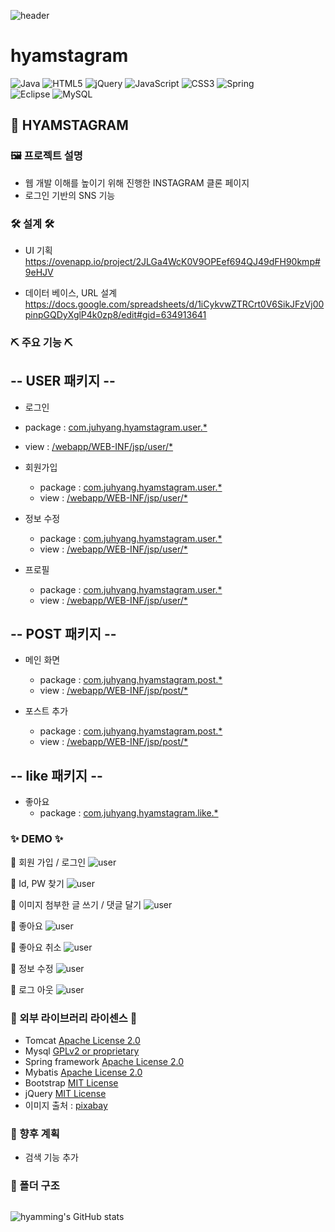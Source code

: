  ![header](https://capsule-render.vercel.app/api?type=waving&color=timeGradient&height=300&section=header&text=Dev.%20최주향&animation=fadeIn&fontSize=90)


# hyamstagram
![Java](https://img.shields.io/badge/java-%23ED8B00.svg?style=for-the-badge&logo=java&logoColor=white)
![HTML5](https://img.shields.io/badge/html5-%23E34F26.svg?style=for-the-badge&logo=html5&logoColor=white)
![jQuery](https://img.shields.io/badge/jquery-%230769AD.svg?style=for-the-badge&logo=jquery&logoColor=white)
![JavaScript](https://img.shields.io/badge/javascript-%23323330.svg?style=for-the-badge&logo=javascript&logoColor=%23F7DF1E)
![CSS3](https://img.shields.io/badge/css3-%231572B6.svg?style=for-the-badge&logo=css3&logoColor=white)
![Spring](https://img.shields.io/badge/spring-%236DB33F.svg?style=for-the-badge&logo=spring&logoColor=white)  
![Eclipse](https://img.shields.io/badge/Eclipse-FE7A16.svg?style=for-the-badge&logo=Eclipse&logoColor=white)
![MySQL](https://img.shields.io/badge/mysql-%2300f.svg?style=for-the-badge&logo=mysql&logoColor=white)


## 🎨 HYAMSTAGRAM

### 🖼 프로젝트 설명
 * 웹 개발 이해를 높이기 위해 진행한 INSTAGRAM 클론 페이지
 * 로그인 기반의 SNS 기능 
 
 
 ### 🛠 설계 🛠
  * UI 기획  
    https://ovenapp.io/project/2JLGa4WcK0V9OPEef694QJ49dFH90kmp#9eHJV 
    
  * 데이터 베이스, URL 설계  
    https://docs.google.com/spreadsheets/d/1iCykvwZTRCrt0V6SikJFzVj00pinpGQDyXglP4k0zp8/edit#gid=634913641
    
 
 ### ⛏ 주요 기능 ⛏
 
 ## -- USER 패키지 --
 
  * 로그인
   * package : [com.juhyang.hyamstagram.user.*](https://github.com/say1890/hyamstagram/tree/master/src/main/java/com/juhyang/hyamstagram/user)
   * view : [/webapp/WEB-INF/jsp/user/*](https://github.com/say1890/hyamstagram/blob/master/src/main/webapp/WEB-INF/jsp/user/signIn.jsp)
 
 * 회원가입
   * package : [com.juhyang.hyamstagram.user.*](https://github.com/say1890/hyamstagram/tree/master/src/main/java/com/juhyang/hyamstagram/user)
   * view : [/webapp/WEB-INF/jsp/user/*](https://github.com/say1890/hyamstagram/blob/master/src/main/webapp/WEB-INF/jsp/user/signUp.jsp)
  
 * 정보 수정
   * package : [com.juhyang.hyamstagram.user.*](https://github.com/say1890/hyamstagram/tree/master/src/main/java/com/juhyang/hyamstagram/user)
   * view : [/webapp/WEB-INF/jsp/user/*](https://github.com/say1890/hyamstagram/blob/master/src/main/webapp/WEB-INF/jsp/user/addInfo.jsp)   

 * 프로필
   * package : [com.juhyang.hyamstagram.user.*](https://github.com/say1890/hyamstagram/tree/master/src/main/java/com/juhyang/hyamstagram/user)
   * view : [/webapp/WEB-INF/jsp/user/*](https://github.com/say1890/hyamstagram/blob/master/src/main/webapp/WEB-INF/jsp/user/profile.jsp)


 ## -- POST 패키지 --


 * 메인 화면
   * package : [com.juhyang.hyamstagram.post.*](https://github.com/say1890/hyamstagram/tree/master/src/main/java/com/juhyang/hyamstagram/post)
   * view : [/webapp/WEB-INF/jsp/post/*](https://github.com/say1890/hyamstagram/tree/master/src/main/webapp/WEB-INF/jsp/post/main.jsp)

 * 포스트 추가
   * package : [com.juhyang.hyamstagram.post.*](https://github.com/say1890/hyamstagram/tree/master/src/main/java/com/juhyang/hyamstagram/post)
   * view : [/webapp/WEB-INF/jsp/post/*](https://github.com/say1890/hyamstagram/blob/master/src/main/webapp/WEB-INF/jsp/post/add_post.jsp)



 ## -- like 패키지 -- 

 * 좋아요
   * package : [com.juhyang.hyamstagram.like.*](https://github.com/say1890/hyamstagram/tree/master/src/main/java/com/juhyang/hyamstagram/like)



###  ✨ DEMO ✨


 🍓 회원 가입 /  로그인
 ![user](demo/join_and_login.gif)
 
 🍓  Id, PW 찾기
 ![user](demo/find_pw.gif)

 🍓 이미지 첨부한 글 쓰기 / 댓글 달기
 ![user](demo/upload_and_comment.gif)
 
 🍓 좋아요
 ![user](demo/like.gif)
 
 🍓 좋아요 취소 
 ![user](demo/deleteLike.gif)


 🍓 정보 수정
 ![user](demo/editProfile.gif)
 
 🍓 로그 아웃
 ![user](demo/logout.gif)

 
 
 
###  🤑 외부 라이브러리 라이센스 🤑

* Tomcat [Apache License 2.0](https://www.apache.org/licenses/LICENSE-2.0) 
* Mysql [GPLv2 or proprietary](https://www.gnu.org/licenses/gpl-3.0.html)
* Spring framework [Apache License 2.0](https://www.apache.org/licenses/LICENSE-2.0)  
* Mybatis [Apache License 2.0](https://www.apache.org/licenses/LICENSE-2.0)
* Bootstrap [MIT License](https://opensource.org/licenses/MIT)
* jQuery [MIT License](https://opensource.org/licenses/MIT)
* 이미지 출처 : [pixabay](https://pixabay.com/ko/)

### 🤔 향후 계획
 * 검색 기능 추가




###   📂 폴더 구조
~~~

~~~


![hyamming's GitHub stats](https://github-readme-stats.vercel.app/api?username=say1890&show_icons=true&theme=radical)

